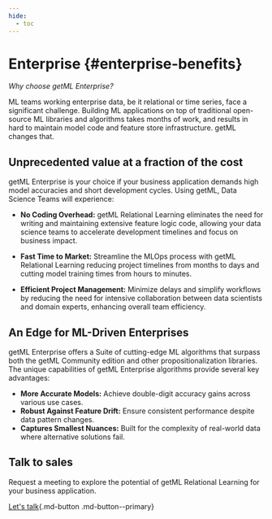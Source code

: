 ```yaml
---
hide:
  - toc
---
```


# **Enterprise** {#enterprise-benefits}

_Why choose getML Enterprise?_

ML teams working enterprise data, be it relational or time series, face a significant challenge. Building ML applications on top of traditional open-source ML libraries and algorithms takes months of work, and results in hard to maintain model code and feature store infrastructure. getML changes that.


## **Unprecedented value at a fraction of the cost**

getML Enterprise is your choice if your business application demands high model accuracies and short development cycles. Using getML, Data Science Teams will experience:

- **No Coding Overhead:** getML Relational Learning eliminates the need for writing and maintaining extensive feature logic code, allowing your data science teams to accelerate development timelines and focus on business impact.

- **Fast Time to Market:** Streamline the MLOps process with getML Relational Learning reducing project timelines from months to days and cutting model training times from hours to minutes.

- **Efficient Project Management:** Minimize delays and simplify workflows by reducing the need for intensive collaboration between data scientists and domain experts, enhancing overall team efficiency.


## **An Edge for ML-Driven Enterprises**

getML Enterprise offers a Suite of cutting-edge ML algorithms that surpass both the getML Community edition and other propositionalization libraries. The unique capabilities of getML Enterprise algorithms provide several key advantages:

- **More Accurate Models:** Achieve double-digit accuracy gains across various use cases.
- **Robust Against Feature Drift:** Ensure consistent performance despite data pattern changes.
- **Captures Smallest Nuances:** Built for the complexity of real-world data where alternative solutions fail.


## **Talk to sales**

Request a meeting to explore the potential of getML Relational Learning for your business application.

[Let's talk](../contact/message-us.md){.md-button .md-button--primary}
